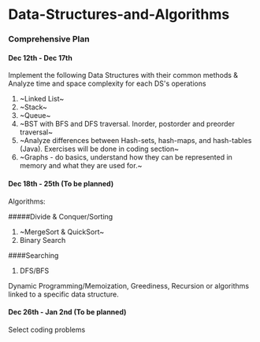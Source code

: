 # Data-Structures-and-Algorithms
### Comprehensive Plan

#### Dec 12th - Dec 17th

Implement the following Data Structures with their common methods &
Analyze time and space complexity for each DS's operations

1) ~Linked List~
2) ~Stack~
3) ~Queue~
4) ~BST with BFS and DFS traversal. Inorder, postorder and preorder traversal~
5) ~Analyze differences between Hash-sets, hash-maps, and hash-tables (Java).
   Exercises will be done in coding section~
6) ~Graphs - do basics, understand how they can be represented in memory and what
   they are used for.~

#### Dec 18th - 25th (To be planned)

Algorithms:

#####Divide & Conquer/Sorting
1. ~MergeSort & QuickSort~
2. Binary Search

####Searching
1. DFS/BFS

Dynamic Programming/Memoization, Greediness, Recursion
or algorithms linked to a specific data structure.

#### Dec 26th - Jan 2nd (To be planned)

Select coding problems
